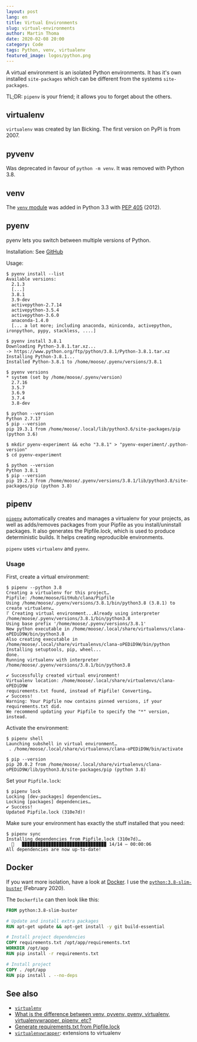 ```yaml
---
layout: post
lang: en
title: Virtual Environments
slug: virtual-environments
author: Martin Thoma
date: 2020-02-08 20:00
category: Code
tags: Python, venv, virtualenv
featured_image: logos/python.png
---
```

A virtual environment is an isolated Python environments. It has it's own
installed `site-packages` which can be different from the systems
`site-packages`.

TL;DR: `pipenv` is your friend; it allows you to forget about the others.

## virtualenv

`virtualenv` was created by Ian Bicking. The first version on PyPI is from
2007.

## pyvenv

Was deprecated in favour of `python -m venv`. It was removed with Python 3.8.

## venv

The [`venv` module](https://docs.python.org/3/library/venv.html) was
added in Python 3.3 with [PEP 405](https://www.python.org/dev/peps/pep-0405/)
(2012).

## pyenv

pyenv lets you switch between multiple versions of Python.

Installation: See [GitHub](https://github.com/pyenv/pyenv#installation)

Usage:

```shell
$ pyenv install --list
Available versions:
  2.1.3
  [...]
  3.8.1
  3.9-dev
  activepython-2.7.14
  activepython-3.5.4
  activepython-3.6.0
  anaconda-1.4.0
  [... a lot more; including anaconda, miniconda, activepython, ironpython, pypy, stackless, ....]

$ pyenv install 3.8.1
Downloading Python-3.8.1.tar.xz...
-> https://www.python.org/ftp/python/3.8.1/Python-3.8.1.tar.xz
Installing Python-3.8.1...
Installed Python-3.8.1 to /home/moose/.pyenv/versions/3.8.1

$ pyenv versions
* system (set by /home/moose/.pyenv/version)
  2.7.16
  3.5.7
  3.6.9
  3.7.4
  3.8-dev

$ python --version
Python 2.7.17
$ pip --version
pip 19.3.1 from /home/moose/.local/lib/python3.6/site-packages/pip (python 3.6)

$ mkdir pyenv-experiment && echo "3.8.1" > "pyenv-experiment/.python-version"
$ cd pyenv-experiment

$ python --version
Python 3.8.1
$ pip --version
pip 19.2.3 from /home/moose/.pyenv/versions/3.8.1/lib/python3.8/site-packages/pip (python 3.8)
```


## pipenv

[`pipenv`](https://github.com/pypa/pipenv) automatically creates and manages a
virtualenv for your projects, as well as adds/removes packages from your
Pipfile as you install/uninstall packages. It also generates the Pipfile.lock,
which is used to produce deterministic builds. It helps creating reproducible
environments.

`pipenv` uses `virtualenv` and `pyenv`.

### Usage

First, create a virtual environment:

```shell
$ pipenv --python 3.8
Creating a virtualenv for this project…
Pipfile: /home/moose/GitHub/clana/Pipfile
Using /home/moose/.pyenv/versions/3.8.1/bin/python3.8 (3.8.1) to create virtualenv…
⠏ Creating virtual environment...Already using interpreter /home/moose/.pyenv/versions/3.8.1/bin/python3.8
Using base prefix '/home/moose/.pyenv/versions/3.8.1'
New python executable in /home/moose/.local/share/virtualenvs/clana-oPEDiD9W/bin/python3.8
Also creating executable in /home/moose/.local/share/virtualenvs/clana-oPEDiD9W/bin/python
Installing setuptools, pip, wheel...
done.
Running virtualenv with interpreter /home/moose/.pyenv/versions/3.8.1/bin/python3.8

✔ Successfully created virtual environment!
Virtualenv location: /home/moose/.local/share/virtualenvs/clana-oPEDiD9W
requirements.txt found, instead of Pipfile! Converting…
✔ Success!
Warning: Your Pipfile now contains pinned versions, if your requirements.txt did.
We recommend updating your Pipfile to specify the "*" version, instead.
```

Activate the environment:

```shell
$ pipenv shell
Launching subshell in virtual environment…
 . /home/moose/.local/share/virtualenvs/clana-oPEDiD9W/bin/activate

$ pip --version
pip 20.0.2 from /home/moose/.local/share/virtualenvs/clana-oPEDiD9W/lib/python3.8/site-packages/pip (python 3.8)
```

Set your `Pipfile.lock`:

```shell
$ pipenv lock
Locking [dev-packages] dependencies…
Locking [packages] dependencies…
✔ Success!
Updated Pipfile.lock (310e7d)!
```

Make sure your environment has exactly the stuff installed that you need:

```shell
$ pipenv sync
Installing dependencies from Pipfile.lock (310e7d)…
  🐍   ▉▉▉▉▉▉▉▉▉▉▉▉▉▉▉▉▉▉▉▉▉▉▉▉▉▉▉▉▉▉▉▉ 14/14 — 00:00:06
All dependencies are now up-to-date!
```

## Docker

If you want more isolation, have a look at [Docker](https://martin-thoma.com/docker/).
I use the [`python:3.8-slim-buster`](https://hub.docker.com/_/python) (February 2020).

The `Dockerfile` can then look like this:

```dockerfile
FROM python:3.8-slim-buster

# Update and install extra packages
RUN apt-get update && apt-get install -y git build-essential

# Install project dependencies
COPY requirements.txt /opt/app/requirements.txt
WORKDIR /opt/app
RUN pip install -r requirements.txt

# Install project
COPY . /opt/app
RUN pip install . --no-deps
```

## See also

* [`virtualenv`](https://virtualenv.pypa.io/en/latest/)
* [What is the difference between venv, pyvenv, pyenv, virtualenv, virtualenvwrapper, pipenv, etc?](https://stackoverflow.com/a/41573588/562769)
* [Generate requirements.txt from Pipfile.lock](https://github.com/pypa/pipenv/issues/3493#issuecomment-511708312)
* [`virtualenvwrapper`](https://pypi.org/project/virtualenvwrapper/): extensions to virtualenv
